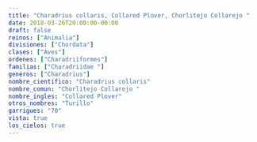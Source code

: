 ```yaml
---
title: "Charadrius collaris, Collared Plover, Chorlitejo Collarejo "
date: 2018-03-26T20:00:00-00:00
draft: false
reinos: ["Animalia"]
divisiones: ["Chordata"]
clases: ["Aves"]
ordenes: ["Charadriiformes"]
familias: ["Charadriidae "]
generos: ["Charadrius"]
nombre_cientifico: "Charadrius collaris"
nombre_comun: "Chorlitejo Collarejo "
nombre_ingles: "Collared Plover"
otros_nombres: "Turillo"
garrigues: "70"
vista: true
los_cielos: true
---
```

